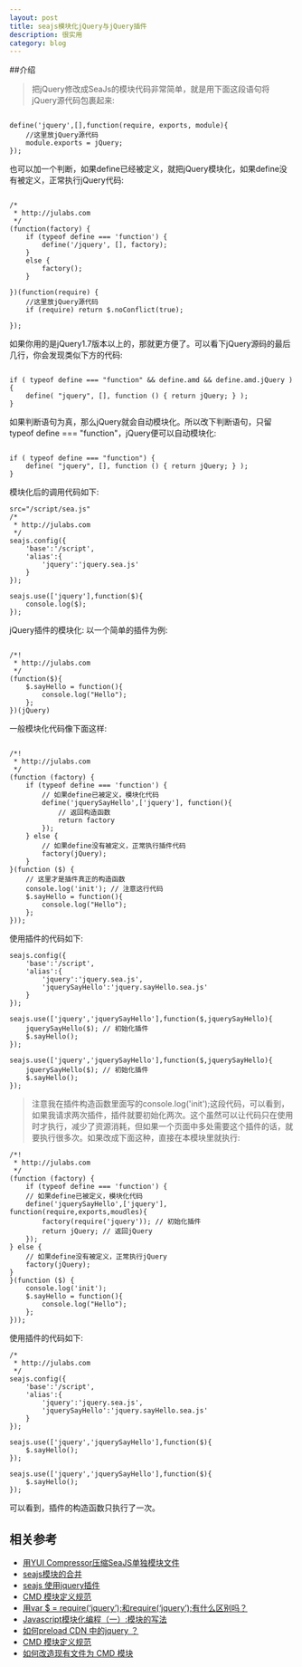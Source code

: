 ```yaml
---
layout: post
title: seajs模块化jQuery与jQuery插件
description: 很实用
category: blog
---
```


##介绍
>把jQuery修改成SeaJs的模块代码非常简单，就是用下面这段语句将jQuery源代码包裹起来:

```

define('jquery',[],function(require, exports, module){
    //这里放jQuery源代码
    module.exports = jQuery;
});

```

也可以加一个判断，如果define已经被定义，就把jQuery模块化，如果define没有被定义，正常执行jQuery代码:

```

/*
 * http://julabs.com
 */
(function(factory) {
    if (typeof define === 'function') {
        define('/jquery', [], factory);
    }
    else {
        factory();
    }

})(function(require) {
    //这里放jQuery源代码
    if (require) return $.noConflict(true);

});

```

如果你用的是jQuery1.7版本以上的，那就更方便了。可以看下jQuery源码的最后几行，你会发现类似下方的代码:

```

if ( typeof define === "function" && define.amd && define.amd.jQuery ) {
    define( "jquery", [], function () { return jQuery; } );
}

```

如果判断语句为真，那么jQuery就会自动模块化。所以改下判断语句，只留typeof define === "function"，jQuery便可以自动模块化:

```

if ( typeof define === "function") {
    define( "jquery", [], function () { return jQuery; } );
}

```

模块化后的调用代码如下:

```
src="/script/sea.js"
/*
 * http://julabs.com
 */
seajs.config({
    'base':'/script',
    'alias':{
        'jquery':'jquery.sea.js'
    }
});

seajs.use(['jquery'],function($){
    console.log($);
});
```

jQuery插件的模块化:
以一个简单的插件为例:

```

/*!
 * http://julabs.com
 */
(function($){
    $.sayHello = function(){
        console.log("Hello");
    };
})(jQuery)

```

一般模块化代码像下面这样:

```

/*!
 * http://julabs.com
 */
(function (factory) {
    if (typeof define === 'function') {
        // 如果define已被定义，模块化代码
        define('jquerySayHello',['jquery'], function(){
            // 返回构造函数
            return factory
        });
    } else {
        // 如果define没有被定义，正常执行插件代码
        factory(jQuery);
    }
}(function ($) {
    // 这里才是插件真正的构造函数
    console.log('init'); // 注意这行代码
    $.sayHello = function(){
        console.log("Hello");
    };
}));

```

使用插件的代码如下:

```
seajs.config({
    'base':'/script',
    'alias':{
        'jquery':'jquery.sea.js',
        'jquerySayHello':'jquery.sayHello.sea.js'
    }
});

seajs.use(['jquery','jquerySayHello'],function($,jquerySayHello){
    jquerySayHello($); // 初始化插件
    $.sayHello();
});

seajs.use(['jquery','jquerySayHello'],function($,jquerySayHello){
    jquerySayHello($); // 初始化插件
    $.sayHello();
});

```

>注意我在插件构造函数里面写的console.log('init');这段代码，可以看到，如果我请求两次插件，插件就要初始化两次。这个虽然可以让代码只在使用时才执行，减少了资源消耗，但如果一个页面中多处需要这个插件的话，就要执行很多次。如果改成下面这种，直接在本模块里就执行:

```
/*!
 * http://julabs.com
 */
(function (factory) {
    if (typeof define === 'function') {
    // 如果define已被定义，模块化代码
    define('jquerySayHello',['jquery'], function(require,exports,moudles){
        factory(require('jquery')); // 初始化插件
        return jQuery; // 返回jQuery
    });
} else {
    // 如果define没有被定义，正常执行jQuery
    factory(jQuery);
}
}(function ($) {
    console.log('init');
    $.sayHello = function(){
        console.log("Hello");
    };
}));
```

使用插件的代码如下:

```
/*
 * http://julabs.com
 */
seajs.config({
    'base':'/script',
    'alias':{
        'jquery':'jquery.sea.js',
        'jquerySayHello':'jquery.sayHello.sea.js'
    }
});

seajs.use(['jquery','jquerySayHello'],function($){
    $.sayHello();
});

seajs.use(['jquery','jquerySayHello'],function($){
    $.sayHello();
});
```

可以看到，插件的构造函数只执行了一次。

## 相关参考
* [用YUI Compressor压缩SeaJS单独模块文件](http://julabs.com/blog/yui-compressor-seajs-single-module/")
* [seajs模块的合并](http://julabs.com/blog/seajs-combo/")
* [seajs 使用jquery插件](http://www.cnblogs.com/breakdown/archive/2013/03/11/2953760.html") 
* [CMD 模块定义规范](https://github.com/seajs/seajs/issues/242") 
* [用var $ = require(‘jquery’);和require(‘jquery’);有什么区别吗？](https://github.com/seajs/seajs/issues/1007") 
* [Javascript模块化编程（一）:模块的写法](http://www.ruanyifeng.com/blog/2012/10/javascript_module.html")
* [如何preload CDN 中的jquery ？](https://github.com/seajs/seajs/issues/862")
* [CMD 模块定义规范](https://github.com/seajs/seajs/issues/242")
* [如何改造现有文件为 CMD 模块](https://github.com/seajs/seajs/issues/971")

